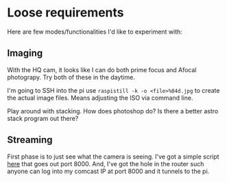 # Loose requirements
Here are few modes/functionalities I'd like to experiment with:
## Imaging
With the HQ cam, it looks like I can do both prime focus and Afocal photograpy.  Try both of these in the daytime.

I'm going to SSH into the pi use `raspistill -k -o <file>%04d.jpg` to create the actual image files. 
Means adjusting the ISO via command line.

Play around with stacking.  How does photoshop do?  Is there a better astro stack program out there?
## Streaming
First phase is to just see what the camera is seeing.  I've got a simple script [here](https://github.com/gsalaman/simple_stream) that goes out port 8000.  And, I've got the hole in the router such 
anyone can log into my comcast IP at port 8000 and it tunnels to the pi.
